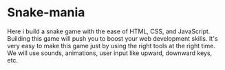 # Snake-mania
Here i build a snake game with the ease of HTML, CSS, and JavaScript. Building this game will push you to boost your web development skills. It's very easy to make this game just by using the right tools at the right time. We will use sounds, animations, user input like upward, downward keys, etc.
